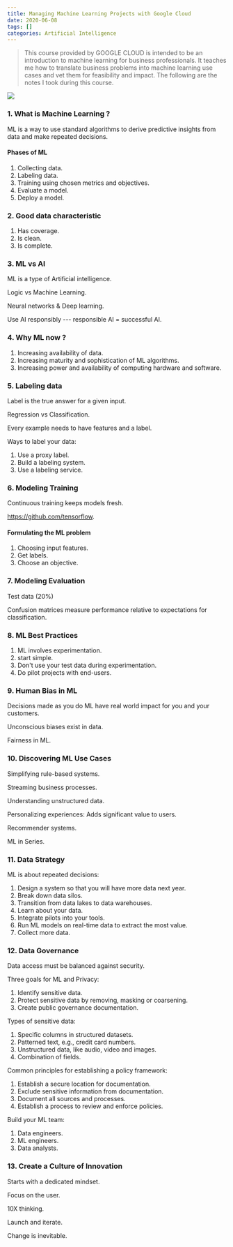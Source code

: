 ```yaml
---
title: Managing Machine Learning Projects with Google Cloud
date: 2020-06-08
tags: []
categories: Artificial Intelligence
---
```


> This course provided by GOOGLE CLOUD is intended to be an introduction to machine learning for business professionals. It teaches me how to translate business problems into machine learning use cases and vet them for feasibility and impact. The following are the notes I took during this course.

<!--more-->

![](https://blog.zhuangzhihao.top/img/Coursera-Managing-Machine-Learning-Projects.png)

### 1. What is Machine Learning ?

ML is a way to use standard algorithms to derive predictive insights from data and make repeated decisions.

#### Phases of ML

1. Collecting data.
2. Labeling data.
3. Training using chosen metrics and objectives.
4. Evaluate a model.
5. Deploy a model.

### 2. Good data characteristic

1. Has coverage.
2. Is clean.
3. Is complete.

### 3. ML vs AI

ML is a type of Artificial intelligence.

Logic vs Machine Learning.

Neural networks & Deep learning.

Use AI responsibly --- responsible AI = successful AI.

### 4. Why ML now ?

1.  Increasing availability of data.
2.  Increasing maturity and sophistication of ML algorithms.
3.  Increasing power and availability of computing hardware and software.

### 5. Labeling data

Label is the true answer for a given input.

Regression vs Classification.

Every example needs to have features and a label.

Ways to label your data:
1. Use a proxy label.
2. Build a labeling system.
3. Use a labeling service.

### 6. Modeling Training

Continuous training keeps models fresh.

https://github.com/tensorflow.

#### Formulating the ML problem

1. Choosing input features.
2. Get labels.
3. Choose an objective.

### 7. Modeling Evaluation

Test data (20%)

Confusion matrices measure performance relative to expectations for classification.

### 8. ML Best Practices

1. ML involves experimentation.
2. start simple.
3. Don't use your test data during experimentation.
4. Do pilot projects with end-users.

### 9. Human Bias in ML

Decisions made as you do ML have real world impact for you and your customers.

Unconscious biases exist in data.

Fairness in ML.

### 10. Discovering ML Use Cases

Simplifying rule-based systems.

Streaming business processes.

Understanding unstructured data.

Personalizing experiences: Adds significant value to users.

Recommender systems.

ML in Series.

### 11. Data Strategy

ML is about repeated decisions:

1. Design a system so that you will have more data next year.
2. Break down data silos.
3. Transition from data lakes to data warehouses.
4. Learn about your data.
5. Integrate pilots into your tools.
6. Run ML models on real-time data to extract the most value.
7. Collect more data.

### 12. Data Governance

Data access must be balanced against security.

Three goals for ML and Privacy:
1. Identify sensitive data.
2. Protect sensitive data by removing, masking or coarsening.
3. Create public governance documentation.

Types of sensitive data:
1. Specific columns in structured datasets.
2. Patterned text, e.g., credit card numbers.
3. Unstructured data, like audio, video and images.
4. Combination of fields.

Common principles for establishing a policy framework:
1. Establish a secure location for documentation.
2. Exclude sensitive information from documentation.
3. Document all sources and processes.
4. Establish a process to review and enforce policies.

Build your ML team:
1. Data engineers.
2. ML engineers.
3. Data analysts.

### 13. Create a Culture of Innovation

Starts with a dedicated mindset.

Focus on the user.

10X thinking.

Launch and iterate.

Change is inevitable.
